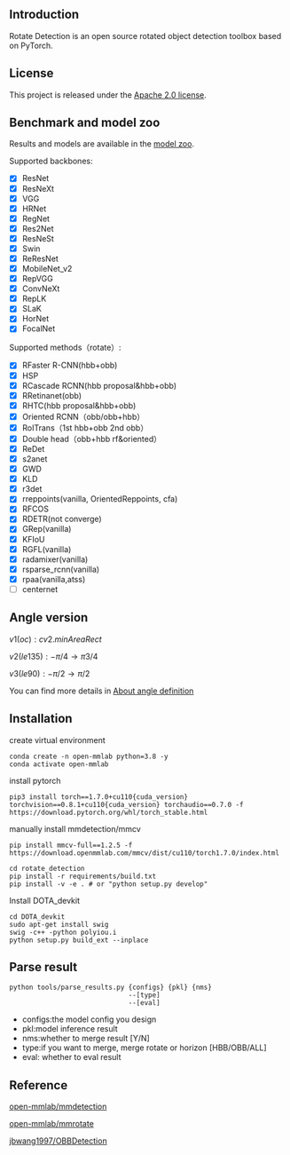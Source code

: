 ## Introduction

Rotate Detection is an open source rotated object detection toolbox based on PyTorch.

## License

This project is released under the [Apache 2.0 license](LICENSE).

## Benchmark and model zoo

Results and models are available in the [model zoo](docs/model_zoo.md).

Supported backbones:

- [x] ResNet
- [x] ResNeXt
- [x] VGG
- [x] HRNet
- [x] RegNet
- [x] Res2Net
- [x] ResNeSt
- [x] Swin
- [x] ReResNet
- [x] MobileNet_v2
- [x] RepVGG
- [x] ConvNeXt
- [x] RepLK
- [x] SLaK
- [x] HorNet
- [x] FocalNet

Supported methods（rotate）:

- [x] RFaster R-CNN(hbb+obb)
- [x] HSP
- [x] RCascade RCNN(hbb proposal&hbb+obb)
- [x] RRetinanet(obb)
- [x] RHTC(hbb proposal&hbb+obb)
- [x] Oriented RCNN（obb/obb+hbb）
- [x] RoITrans（1st hbb+obb 2nd obb）
- [x] Double head（obb+hbb rf&oriented）
- [x] ReDet
- [x] s2anet
- [x] GWD
- [x] KLD
- [x] r3det
- [x] rreppoints(vanilla, OrientedReppoints, cfa)
- [x] RFCOS
- [x] RDETR(not converge)
- [x] GRep(vanilla)
- [x] KFIoU
- [x] RGFL(vanilla)
- [x] radamixer(vanilla)
- [x] rsparse_rcnn(vanilla)
- [x] rpaa(vanilla,atss)
- [ ] centernet

## Angle version

$v1(oc):cv2.minAreaRect$

$v2(le135):-\pi/4\rightarrow\pi 3/4$

$v3(le90):-\pi/2\rightarrow\pi/2$

You can find more details in [About angle definition](docs/angle/About_angle_definition.md)

## Installation

create virtual environment

```
conda create -n open-mmlab python=3.8 -y
conda activate open-mmlab
```

install pytorch

```
pip3 install torch==1.7.0+cu110{cuda_version} torchvision==0.8.1+cu110{cuda_version} torchaudio==0.7.0 -f https://download.pytorch.org/whl/torch_stable.html
```

manually install mmdetection/mmcv

```
pip install mmcv-full==1.2.5 -f https://download.openmmlab.com/mmcv/dist/cu110/torch1.7.0/index.html
```

```
cd rotate_detection
pip install -r requirements/build.txt
pip install -v -e . # or "python setup.py develop"
```

Install DOTA_devkit

```
cd DOTA_devkit
sudo apt-get install swig
swig -c++ -python polyiou.i
python setup.py build_ext --inplace
```
## Parse result
```
python tools/parse_results.py {configs} {pkl} {nms}
                              --[type]
                              --[eval]
```
* configs:the model config you design
* pkl:model inference result
* nms:whether to merge result [Y/N]
* type:if you want to merge, merge rotate or horizon [HBB/OBB/ALL]
* eval: whether to eval result

## Reference

[open-mmlab/mmdetection](https://github.com/open-mmlab/mmdetection)

[open-mmlab/mmrotate](https://github.com/open-mmlab/mmrotate)

[jbwang1997/OBBDetection](https://github.com/jbwang1997/OBBDetection)
